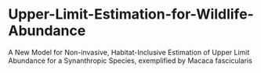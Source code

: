 # Upper-Limit-Estimation-for-Wildlife-Abundance
A New Model for Non-invasive, Habitat-Inclusive Estimation of Upper Limit Abundance for a Synanthropic Species, exemplified by Macaca fascicularis
